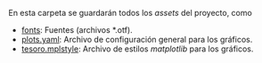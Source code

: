 En esta carpeta se guardarán todos los *assets* del proyecto, como

- [fonts](fonts/): Fuentes (archivos *.otf).
- [plots.yaml](plots.yaml): Archivo de configuración general para los gráficos.
- [tesoro.mplstyle](tesoro.mplstyle): Archivo de estilos *matplotlib* para los gráficos.